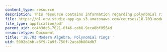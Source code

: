 ```yaml
---
content_type: resource
description: This resource contains information regarding polynomial rings.
file: https://ol-ocw-studio-app-qa.s3.amazonaws.com/courses/18-703-modern-algebra-spring-2013/5002c8bba6f97a9f750f2aca8b804db7_MIT18_703S13_pra_l_21.pdf
file_type: application/pdf
parent_uid: cc4b3de6-7021-0f46-cab8-9eca8bf0554d
resourcetype: Document
title: '18.703 Modern Algebra, Polynomial rings '
uid: 5002c8bb-a6f9-7a9f-750f-2aca8b804db7
---
```


